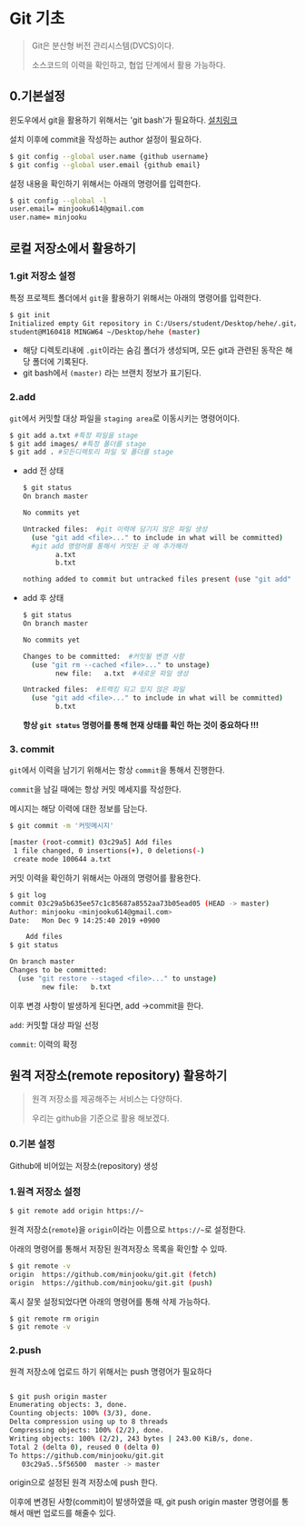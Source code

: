 # Git 기초

> Git은 분산형 버전 관리시스템(DVCS)이다.
>
> 소스코드의 이력을 확인하고, 협업 단계에서 활용 가능하다.

## 0.기본설정

윈도우에서 git을 활용하기 위해서는 'git bash'가 필요하다. [설치링크]("https://gitforwindows.org/")

설치 이후에 commit을 작성하는 author 설정이 필요하다.

```bash
$ git config --global user.name {github username}
$ git config --global user.email {github email}

```

설정 내용을 확인하기 위해서는 아래의 명령어를 입력한다.

```bash
$ git config --global -l
user.email= minjooku614@gmail.com
user.name= minjooku
```

##  로컬 저장소에서 활용하기

### 1.git 저장소 설정

특정 프로젝트 폴더에서 `git`을 활용하기 위해서는 아래의 명령어를 입력한다. 

```bash
$ git init
Initialized empty Git repository in C:/Users/student/Desktop/hehe/.git/
student@M160418 MINGW64 ~/Desktop/hehe (master)

```

* 해당 디렉토리내에 `.git`이라는 숨김 폴더가 생성되며, 모든 git과 관련된 동작은 해당 폴더에 기록된다. 
* git bash에서 `(master)` 라는 브랜치 정보가 표기된다.

### 2.add

`git`에서 커밋할 대상 파일을 `staging area`로 이동시키는 명령어이다.

```bash
$ git add a.txt #특정 파일을 stage
$ git add images/ #특정 폴더를 stage
$ git add . #모든디렉토리 파일 및 폴더를 stage
```

* add 전 상태

  ```bash
  $ git status
  On branch master
  
  No commits yet
  
  Untracked files:  #git 이력에 담기지 않은 파일 생성
    (use "git add <file>..." to include in what will be committed)
    #git add 명령어를 통해서 커밋된 곳 에 추가해라
          a.txt
          b.txt
  
  nothing added to commit but untracked files present (use "git add" to track)
  
  ```

  

* add 후 상태 

  ```bash
  $ git status
  On branch master
  
  No commits yet
  
  Changes to be committed:  #커밋될 변경 사항
    (use "git rm --cached <file>..." to unstage)
          new file:   a.txt  #새로운 파일 생성 
  
  Untracked files:  #트랙킹 되고 있지 않은 파일 
    (use "git add <file>..." to include in what will be committed)
          b.txt
  ```

  **항상 `git status` 명령어를 통해 현재 상태를  확인 하는 것이 중요하다 !!!**

### 3. commit

`git`에서 이력을 남기기 위해서는 항상 `commit`을 통해서 진행한다.

`commit`을 남길 때에는 항상 커밋 메세지를 작성한다.

메시지는 해당 이력에 대한 정보를 담는다.

```bash
$ git commit -m '커밋메시지'

[master (root-commit) 03c29a5] Add files
 1 file changed, 0 insertions(+), 0 deletions(-)
 create mode 100644 a.txt

```

커밋 이력을 확인하기 위해서는 아래의 명령어를 활용한다.

```bash
$ git log
commit 03c29a5b635ee57c1c85687a8552aa73b05ead05 (HEAD -> master)
Author: minjooku <minjooku614@gmail.com>
Date:   Mon Dec 9 14:25:40 2019 +0900

    Add files
$ git status

On branch master
Changes to be committed:
  (use "git restore --staged <file>..." to unstage)
        new file:   b.txt

```

이후 변경 사항이 발생하게 된다면, add ->commit을 한다. 

`add`: 커밋할 대상 파일 선정

`commit`: 이력의 확정 

## 원격 저장소(remote repository)  활용하기

> 원격 저장소를 제공해주는 서비스는 다양하다.
>
> 우리는 github을 기준으로 활용 해보겠다.

### 0.기본 설정

Github에 비어있는 저장소(repository) 생성

### 1.원격 저장소 설정

``` bash
$ git remote add origin https://~
```

원격 저장소(`remote`)을 `origin`이라는 이름으로 `https://~`로 설정한다.

아래의 명령어를 통해서 저장된 원격저장소 목록을 확인할 수 있따.

```bash
$ git remote -v
origin  https://github.com/minjooku/git.git (fetch)
origin  https://github.com/minjooku/git.git (push)

```

혹시 잘못 설정되었다면 아래의 명령어를 통해 삭제 가능하다.

```bash
$ git remote rm origin
$ git remote -v

```

### 2.push

원격 저장소에 업로드 하기 위해서는 push 명령어가 필요하다

```bash

$ git push origin master
Enumerating objects: 3, done.
Counting objects: 100% (3/3), done.
Delta compression using up to 8 threads
Compressing objects: 100% (2/2), done.
Writing objects: 100% (2/2), 243 bytes | 243.00 KiB/s, done.
Total 2 (delta 0), reused 0 (delta 0)
To https://github.com/minjooku/git.git
   03c29a5..5f56500  master -> master
```

origin으로 설정된 원격 저장소에  push 한다.

이후에 변경된 사항(commit)이 발생하였을 때, git push origin master 명령어를 통해서 매번 업로드를 해줄수 있다.